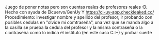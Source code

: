 
Juego de poner notas pero son cuentas reales de profesores reales :D. Hecho con ayuda de Elcuervo/GenUy Y https://ci-uy-app.checkleaked.cc/
Procedimiento: investigar nombre y apellido del profesor,
ir probando con posibles cedulas en "olvide mi comtraseña",
una vez que se manda algo a la casilla se prueba la cedula del profesor y la misma contraseña o la ciontraseña como lo indica el instituto (en este caso C.I*) y probar suerte
